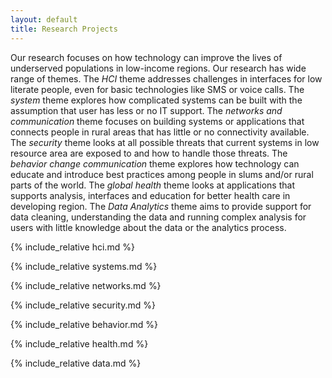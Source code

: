 ```yaml
---
layout: default
title: Research Projects
---
```


Our research focuses on how technology can improve the lives of underserved populations in low-income regions. Our research has wide range of themes. The *HCI* theme addresses challenges in interfaces for low literate people, even for basic technologies like SMS or voice calls. The *system* theme explores how complicated systems can be built with the assumption that user has less or no IT support. The *networks and communication* theme focuses on building systems or applications that connects people in rural areas that has little or no connectivity available. The *security* theme looks at all possible threats that current systems in low resource area are exposed to and how to handle those threats. The *behavior change communication* theme explores how technology can educate and introduce best practices among people in slums and/or rural parts of the world. The *global health* theme looks at applications that supports analysis, interfaces and education for better health care in developing region. The *Data Analytics* theme aims to provide support for data cleaning, understanding the data and running complex analysis for users with little knowledge about the data or the analytics process.

{% include_relative hci.md %}

{% include_relative systems.md %}

{% include_relative networks.md %}

{% include_relative security.md %}

{% include_relative behavior.md %}

{% include_relative health.md %}

{% include_relative data.md %}



